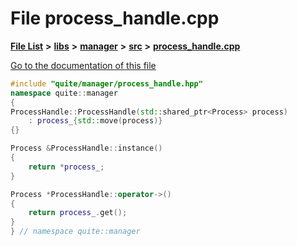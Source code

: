 

# File process\_handle.cpp

[**File List**](files.md) **>** [**libs**](dir_6719ab1f1f7655efc2fa43f7eb574fd1.md) **>** [**manager**](dir_b048ed2415d89a3588bcd07e27f16f41.md) **>** [**src**](dir_acad3136c8ed89325e9252603ad8366c.md) **>** [**process\_handle.cpp**](process__handle_8cpp.md)

[Go to the documentation of this file](process__handle_8cpp.md)


```C++
#include "quite/manager/process_handle.hpp"
namespace quite::manager
{
ProcessHandle::ProcessHandle(std::shared_ptr<Process> process)
    : process_{std::move(process)}
{}

Process &ProcessHandle::instance()
{
    return *process_;
}

Process *ProcessHandle::operator->()
{
    return process_.get();
}
} // namespace quite::manager
```


